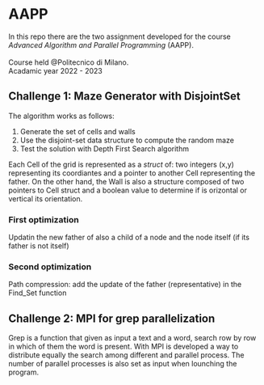 # AAPP
In this repo there are the two assignment developed for the course *Advanced Algorithm and Parallel Programming* (AAPP).\
<br />
Course held @Politecnico di Milano.\
Acadamic year 2022 - 2023
## Challenge 1: Maze Generator with DisjointSet
The algorithm works as follows:
1. Generate the set of cells and walls
2. Use the disjoint-set data structure to compute the random maze
3. Test the solution with Depth First Search algorithm

Each Cell of the grid is represented as a *struct* of: two integers (x,y) representing its coordiantes and a pointer to another Cell representing the father.
On the other hand, the Wall is also a structure composed of two pointers to Cell struct and a boolean value to determine if is orizontal or vertical its orientation.

### First optimization
Updatin the new father of also a child of a node and the node itself (if its father is not itself)
### Second optimization
Path compression: add the update of the father (representative) in the Find_Set function 


## Challenge 2: MPI for grep parallelization
Grep is a function that given as input a text and a word, search row by row in which of them the word is present. With MPI is developed a way to distribute equally the search among different and parallel process. The number of parallel processes is also set as input when lounching the program.
